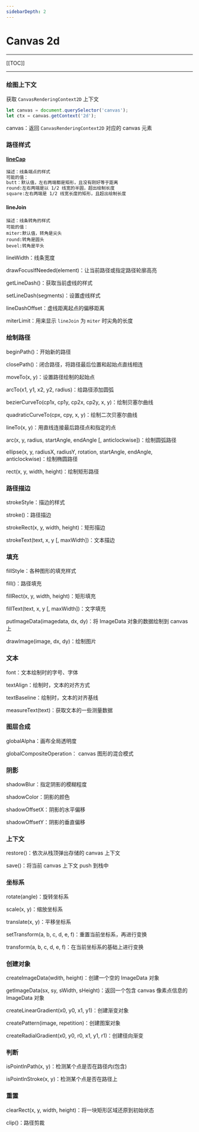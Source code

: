 ```yaml
---
sidebarDepth: 2
---
```


# Canvas 2d

------

[[TOC]]

------

### 绘图上下文

获取 `CanvasRenderingContext2D` 上下文

```javascript
let canvas = document.querySelector('canvas');
let ctx = canvas.getContext('2d');
```

canvas：返回 `CanvasRenderingContext2D`  对应的 canvas 元素

### 路径样式

#### [lineCap](../examples/canvas2d/路径样式.md)

```markdown
描述：线条端点的样式
可能的值：
butt：默认值，左右两端都是矩形，且没有刚好等于距离
round:左右两端是以 1/2 线宽的半圆，超出绘制长度
square:左右两端是 1/2 线宽长度的矩形，且超出绘制长度
```

#### lineJoin

```
描述：线条转角的样式
可能的值：
miter:默认值，转角是尖头
round:转角是圆头
bevel:转角是平头
```

lineWidth：线条宽度

drawFocusIfNeeded(element)：让当前路径或指定路径轮廓高亮

getLineDash()：获取当前虚线的样式

setLineDash(segments)：设置虚线样式

lineDashOffset：虚线距离起点的偏移距离

miterLimit：用来显示 `lineJoin` 为 `miter` 时尖角的长度

### 绘制路径

beginPath()：开始新的路径

closePath()：闭合路径，将路径最后位置和起始点直线相连

moveTo(x, y)：设置路径绘制的起始点

arcTo(x1, y1, x2, y2, radius)：给路径添加圆弧

bezierCurveTo(cp1x, cp1y, cp2x, cp2y, x, y)：绘制贝塞尔曲线

quadraticCurveTo(cpx, cpy, x, y)：绘制二次贝塞尔曲线

lineTo(x, y)：用直线连接最后路径点和指定的点

arc(x, y, radius, startAngle, endAngle [, anticlockwise])：绘制圆弧路径

ellipse(x, y, radiusX, radiusY, rotation, startAngle, endAngle, anticlockwise)：绘制椭圆路径

rect(x, y, width, height)：绘制矩形路径

### 路径描边

strokeStyle：描边的样式

stroke()：路径描边

strokeRect(x, y, width, height)：矩形描边

strokeText(text, x, y [, maxWidth])：文本描边

### 填充

fillStyle：各种图形的填充样式

fill()：路径填充

fillRect(x, y, width, height)：矩形填充

fillText(text, x, y [, maxWidth])：文字填充

putImageData(imagedata, dx, dy)：将 ImageData 对象的数据绘制到 canvas 上

drawImage(image, dx, dy)：绘制图片

### 文本

font：文本绘制时的字号、字体

textAlign：绘制时，文本的对齐方式

textBaseline：绘制时，文本的对齐基线

measureText(text)：获取文本的一些测量数据

### 图层合成

globalAlpha：画布全局透明度

globalCompositeOperation： canvas 图形的混合模式

### 阴影

shadowBlur：指定阴影的模糊程度

shadowColor：阴影的颜色

shadowOffsetX：阴影的水平偏移

shadowOffsetY：阴影的垂直偏移

### 上下文

restore()：依次从栈顶弹出存储的 canvas 上下文

save()：将当前 canvas 上下文 push 到栈中

### 坐标系

rotate(angle)：旋转坐标系

scale(x, y)：缩放坐标系

translate(x, y)：平移坐标系

setTransform(a, b, c, d, e, f)：重置当前坐标系，再进行变换

transform(a, b, c, d, e, f)：在当前坐标系的基础上进行变换

### 创建对象

createImageData(wdith, height)：创建一个空的 ImageData 对象

getImageData(sx, sy, sWidth, sHeight)：返回一个包含 canvas 像素点信息的 ImageData 对象

createLinearGradient(x0, y0, x1, y1)：创建渐变对象

createPattern(image, repetition)：创建图案对象

createRadialGradient(x0, y0, r0, x1, y1, r1)：创建径向渐变

### 判断

isPointInPath(x, y)：检测某个点是否在路径内(包含)

isPointInStroke(x, y)：检测某个点是否在路径上

### 重置

clearRect(x, y, width, height)：将一块矩形区域还原到初始状态

clip()：路径剪裁













